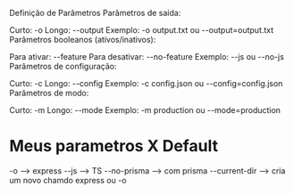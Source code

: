 Definição de Parâmetros
Parâmetros de saída:

Curto: -o
Longo: --output
Exemplo: -o output.txt ou --output=output.txt
Parâmetros booleanos (ativos/inativos):

Para ativar: --feature
Para desativar: --no-feature
Exemplo: --js ou --no-js
Parâmetros de configuração:

Curto: -c
Longo: --config
Exemplo: -c config.json ou --config=config.json
Parâmetros de modo:

Curto: -m
Longo: --mode
Exemplo: -m production ou --mode=production


# Meus parametros X Default
-o --> express
--js --> TS
--no-prisma --> com prisma
--current-dir --> cria um novo chamdo express ou -o